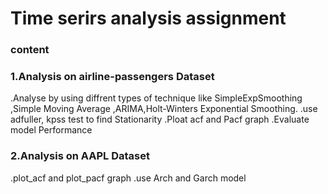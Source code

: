 # Time serirs analysis assignment
### content
### 1.Analysis on airline-passengers Dataset
.Analyse by using diffrent types of technique like SimpleExpSmoothing ,Simple Moving Average ,ARIMA,Holt-Winters Exponential Smoothing.
.use adfuller, kpss test to find Stationarity
.Ploat acf and Pacf graph
.Evaluate model Performance

### 2.Analysis on AAPL Dataset
.plot_acf and plot_pacf graph
.use Arch and Garch model


